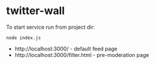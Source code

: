 # twitter-wall

To start service run from project dir: 
```
node index.js
```
* http://localhost:3000/ - default feed page
* http://localhost:3000/filter.html - pre-moderation page
